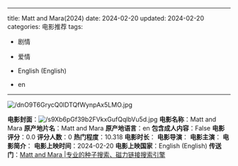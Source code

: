 
---
title: Matt and Mara(2024)
date: 2024-02-20
updated: 2024-02-20
categories: 电影推荐
tags:

- 剧情
- 爱情

- English (English)
- en
---

<img src="https://image.tmdb.org/t/p/original/dnO9T6GrycQ0lDTQfWynpAx5LMO.jpg" alt="/dnO9T6GrycQ0lDTQfWynpAx5LMO.jpg" title="/dnO9T6GrycQ0lDTQfWynpAx5LMO.jpg">

**电影封面**：<img src="https://image.tmdb.org/t/p/w200/s9Xb6pGf39b2FVkxGufQqlbVu5d.jpg" alt="/s9Xb6pGf39b2FVkxGufQqlbVu5d.jpg" title="/s9Xb6pGf39b2FVkxGufQqlbVu5d.jpg">
**电影名称**：Matt and Mara
**原产地片名**：Matt and Mara
**原产地语言**：en
**包含成人内容**：False
**电影评分**：0.0
**评分人数**：0
**热门程度**：10.318
**电影时长**：
**电影导演**：
**电影主演**：
**电影简介**：
**电影上映时间**：2024-02-20
**电影上映国家**：English (English)
**传送门**：[Matt and Mara |专业的种子搜索、磁力链接搜索引擎](https://movie.amd794.com:2083/?search=Matt%20and%20Mara&ordering=&mode=match_phrase&page_size=10&page=1)

